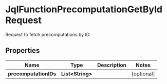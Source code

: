 

# JqlFunctionPrecomputationGetByIdRequest

Request to fetch precomputations by ID.

## Properties

| Name | Type | Description | Notes |
|------------ | ------------- | ------------- | -------------|
|**precomputationIDs** | **List&lt;String&gt;** |  |  [optional] |



